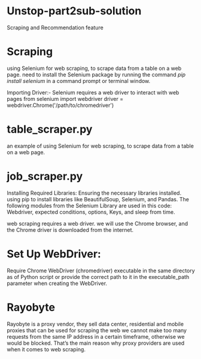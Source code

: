 # Unstop-part2sub-solution
Scraping and Recommendation feature


# Scraping
using Selenium for web scraping, to scrape data from a table on a web page. 
need to install the Selenium package by running the command *pip install selenium* in a command prompt or terminal window.

Importing Driver:-
Selenium requires a web driver to interact with web pages
from selenium import webdriver
driver = webdriver.Chrome('/path/to/chromedriver')

# table_scraper.py
an example of using Selenium for web scraping, to scrape data from a table on a web page.


# job_scraper.py
Installing Required Libraries: Ensuring the necessary libraries installed. 
using pip to install libraries like BeautifulSoup, Selenium, and Pandas.
The following modules from the Selenium Library are used in this code: Webdriver, expected conditions, options, Keys, and sleep from time.

web scraping requires a web driver. we will use the Chrome browser, and the Chrome driver is downloaded from the internet.
# Set Up WebDriver:
Require Chrome WebDriver (chromedriver) executable in the same directory as of Python script or provide the correct path to it in the executable_path parameter when creating the WebDriver.

# Rayobyte
Rayobyte is a proxy vendor, they sell data center, residential and mobile proxies that can be used for scraping the web
we cannot make too many requests from the same IP address in a certain timeframe, otherwise we would be blocked.
That’s the main reason why proxy providers are used when it comes to web scraping.
